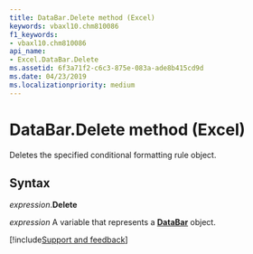 ```yaml
---
title: DataBar.Delete method (Excel)
keywords: vbaxl10.chm810086
f1_keywords:
- vbaxl10.chm810086
api_name:
- Excel.DataBar.Delete
ms.assetid: 6f3a71f2-c6c3-875e-083a-ade8b415cd9d
ms.date: 04/23/2019
ms.localizationpriority: medium
---
```



# DataBar.Delete method (Excel)

Deletes the specified conditional formatting rule object.


## Syntax

_expression_.**Delete**

_expression_ A variable that represents a **[DataBar](Excel.DataBar.md)** object.




[!include[Support and feedback](~/includes/feedback-boilerplate.md)]
